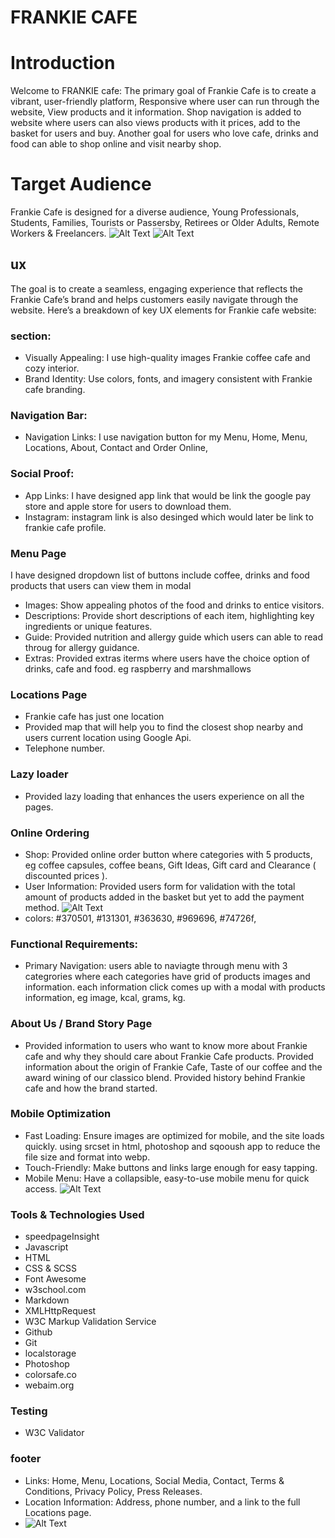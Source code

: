# FRANKIE CAFE

# Introduction
Welcome to FRANKIE cafe: 
The primary goal of Frankie Cafe is to create a vibrant, user-friendly platform, Responsive where user can run through the website, View products and it information. Shop navigation is added to website where users can also views products with it prices, 
add to the basket for users and buy. Another goal for users who love cafe, drinks and food can able to shop online and visit nearby shop.

# Target Audience
Frankie Cafe is designed for a diverse audience, Young Professionals, Students, Families, Tourists or Passersby, Retirees or Older Adults, Remote Workers & Freelancers.
![Alt Text](images/tablet-pic.jpg)
![Alt Text](images/mobileportrait.jpg)

## ux
The goal is to create a seamless, engaging experience that reflects the Frankie Cafe’s brand and helps customers easily navigate through the website. Here’s a breakdown of key UX elements for Frankie cafe website:
### section:
- Visually Appealing: I use high-quality images Frankie coffee cafe and cozy interior.
- Brand Identity:  Use colors, fonts, and imagery consistent with Frankie cafe branding.

### Navigation Bar:
- Navigation Links: I use navigation button for my Menu, Home, Menu, Locations, About, Contact and  Order Online,
### Social Proof:
- App Links: I have designed app link that would be link the google pay store and apple store for users to download them.
- Instagram: instagram link is also desinged which would later be link to frankie cafe profile.

### Menu Page

I have designed dropdown list of buttons include coffee, drinks and food products that users can view them in modal
- Images: Show appealing photos of the food and drinks to entice visitors.
- Descriptions: Provide short descriptions of each item, highlighting key ingredients or unique features.
- Guide: Provided nutrition and allergy guide which users can able to read throug for allergy guidance.
- Extras: Provided extras iterms where users have the choice option of drinks, cafe and food. eg raspberry and marshmallows
### Locations Page
- Frankie cafe has just one location
- Provided map that will help you to find the closest shop nearby and users current location using Google Api.
- Telephone number.

### Lazy loader
- Provided lazy loading that enhances the users experience on all the pages.
###  Online Ordering 
- Shop: Provided online order button where categories with 5 products, eg coffee capsules, coffee beans, Gift Ideas, Gift card and Clearance ( discounted prices ).
- User Information: Provided users form for validation with the total amount of products added in the basket but yet to add the payment method.
![Alt Text](images/items-basket-info.jpg)
- colors: #370501, #131301, #363630, #969696, #74726f,

### Functional Requirements:
- Primary Navigation: users able to naviagte through menu with 3 categrories where each categories have grid of products images and information. each information click comes up with a modal with products information, eg image, kcal, grams, kg.

###  About Us / Brand Story Page
- Provided information to users who want to know more about Frankie cafe and why they should care about Frankie Cafe products. Provided information about the origin of Frankie Cafe, Taste of our coffee and the award wining of our classico blend. Provided history behind Frankie cafe and how the brand started.
###  Mobile Optimization
- Fast Loading: Ensure images are optimized for mobile, and the site loads quickly. using srcset in html, photoshop and sqooush app to reduce the file size and format into webp.
- Touch-Friendly: Make buttons and links large enough for easy tapping.
- Mobile Menu: Have a collapsible, easy-to-use mobile menu for quick access.
![Alt Text](images/menu-collapse.jpg)

### Tools & Technologies Used
- speedpageInsight
- Javascript
- HTML
- CSS & SCSS
- Font Awesome
- w3school.com
- Markdown
- XMLHttpRequest
- W3C Markup Validation Service
- Github
- Git
- localstorage
- Photoshop
- colorsafe.co
- webaim.org

### Testing
-  W3C Validator 

### footer
- Links: Home, Menu, Locations, Social Media, Contact, Terms & Conditions, Privacy Policy, Press Releases.
- Location Information: Address, phone number, and a link to the full Locations page.
- ![Alt Text](images/footer-pic.jpg)

